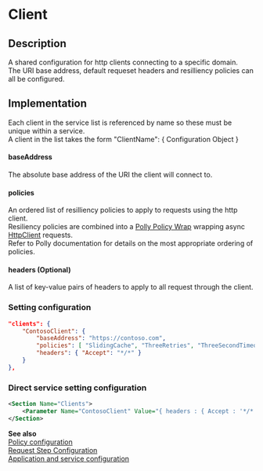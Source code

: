 # Client

## Description
A shared configuration for http clients connecting to a specific domain.<br/>
The URI base address, default requeset headers and resilliency policies can all be configured.

## Implementation
Each client in the service list is referenced by name so these must be unique within a service.<br/>
A client in the list takes the form "ClientName": { Configuration Object }

#### baseAddress
The absolute base address of the URI the client will connect to.

#### policies
An ordered list of resilliency policies to apply to requests using the http client.<br/>
Resiliency policies are combined into a [Polly Policy Wrap](https://github.com/App-vNext/Polly/wiki/PolicyWrap "policy wrap Wiki") wrapping async [HttpClient](https://github.com/App-vNext/Polly/wiki/Polly-and-HttpClientFactory#applying-multiple-policies "policy flow chart for http client factory") requests.<br/>
Refer to Polly documentation for details on the most appropriate ordering of policies.

#### headers (Optional)
A list of key-value pairs of headers to apply to all request through the client.


### Setting configuration
```json
"clients": {
    "ContosoClient": {
        "baseAddress": "https://contoso.com",
        "policies": [ "SlidingCache", "ThreeRetries", "ThreeSecondTimeout" ], 
        "headers": { "Accept": "*/*" }
    }
},
```

### Direct service setting configuration
```xml
<Section Name="Clients">
    <Parameter Name="ContosoClient" Value="{ headers : { Accept : '*/*' }, policies : [ 'SlidingCache', 'ThreeRetries', 'ThreeSecondTimeout' ], baseAddress : 'https://contoso.com' }" />
</Section>
```

__See also__<br/>
[Policy configuration](./Policy.md)<br/>
[Request Step Configuration](../Steps/RequestStep.md)<br/>
[Application and service configuration](../ApplicationAndServices.md)<br/>